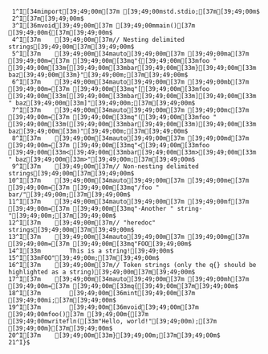      1^I[34mimport[39;49;00m[37m [39;49;00mstd.stdio;[37m[39;49;00m$
     2^I[37m[39;49;00m$
     3^I[36mvoid[39;49;00m[37m [39;49;00mmain()[37m [39;49;00m{[37m[39;49;00m$
     4^I[37m    [39;49;00m[37m// Nesting delimited strings[39;49;00m[37m[39;49;00m$
     5^I[37m    [39;49;00m[34mauto[39;49;00m[37m [39;49;00ma[37m [39;49;00m=[37m [39;49;00m[33mq"{[39;49;00m[33mfoo " [39;49;00m[33m{[39;49;00m[33mbar[39;49;00m[33m}[39;49;00m[33m baz[39;49;00m[33m}"[39;49;00m;[37m[39;49;00m$
     6^I[37m    [39;49;00m[34mauto[39;49;00m[37m [39;49;00mb[37m [39;49;00m=[37m [39;49;00m[33mq"[[39;49;00m[33mfoo [39;49;00m[33m[[39;49;00m[33mbar[39;49;00m[33m][39;49;00m[33m " baz[39;49;00m[33m]"[39;49;00m;[37m[39;49;00m$
     7^I[37m    [39;49;00m[34mauto[39;49;00m[37m [39;49;00mc[37m [39;49;00m=[37m [39;49;00m[33mq"([39;49;00m[33mfoo " [39;49;00m[33m([39;49;00m[33mbar[39;49;00m[33m)[39;49;00m[33m baz[39;49;00m[33m)"[39;49;00m;[37m[39;49;00m$
     8^I[37m    [39;49;00m[34mauto[39;49;00m[37m [39;49;00md[37m [39;49;00m=[37m [39;49;00m[33mq"<[39;49;00m[33mfoo [39;49;00m[33m<[39;49;00m[33mbar[39;49;00m[33m>[39;49;00m[33m " baz[39;49;00m[33m>"[39;49;00m;[37m[39;49;00m$
     9^I[37m    [39;49;00m[37m// Non-nesting delimited strings[39;49;00m[37m[39;49;00m$
    10^I[37m    [39;49;00m[34mauto[39;49;00m[37m [39;49;00me[37m [39;49;00m=[37m [39;49;00m[33mq"/foo " bar/"[39;49;00m;[37m[39;49;00m$
    11^I[37m    [39;49;00m[34mauto[39;49;00m[37m [39;49;00mf[37m [39;49;00m=[37m [39;49;00m[33mq"-Another " string-"[39;49;00m;[37m[39;49;00m$
    12^I[37m    [39;49;00m[37m// "heredoc" strings[39;49;00m[37m[39;49;00m$
    13^I[37m    [39;49;00m[34mauto[39;49;00m[37m [39;49;00mg[37m [39;49;00m=[37m [39;49;00m[33mq"FOO[39;49;00m$
    14^I[33m        This is a string![39;49;00m$
    15^I[33mFOO"[39;49;00m;[37m[39;49;00m$
    16^I[37m    [39;49;00m[37m// Token strings (only the q{} should be highlighted as a string)[39;49;00m[37m[39;49;00m$
    17^I[37m    [39;49;00m[34mauto[39;49;00m[37m [39;49;00mh[37m [39;49;00m=[37m [39;49;00m[33mq{[39;49;00m[37m[39;49;00m$
    18^I[37m        [39;49;00m[36mint[39;49;00m[37m [39;49;00mi;[37m[39;49;00m$
    19^I[37m        [39;49;00m[36mvoid[39;49;00m[37m [39;49;00mfoo()[37m [39;49;00m{[37m [39;49;00mwritefln([33m"Hello, world!"[39;49;00m);[37m [39;49;00m}[37m[39;49;00m$
    20^I[37m    [39;49;00m[33m}[39;49;00m;[37m[39;49;00m$
    21^I}$
